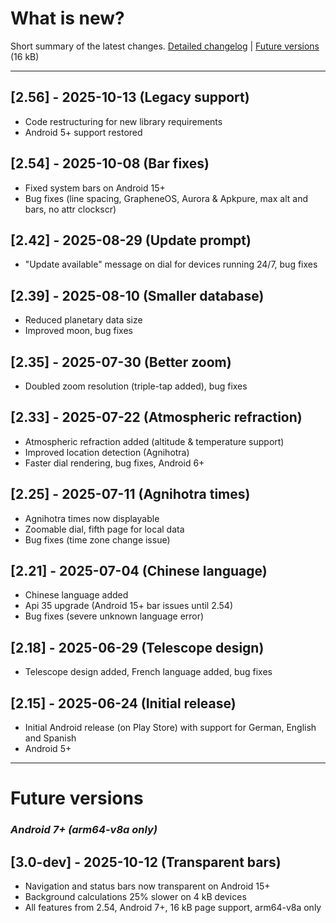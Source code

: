 # What is new?
Short summary of the latest changes. [Detailed changelog](./CHANGELOG.md) | [Future versions](#future) (16 kB)

---

## [2.56] - 2025-10-13 (Legacy support)

- Code restructuring for new library requirements
- Android 5+ support restored

## [2.54] - 2025-10-08 (Bar fixes)

- Fixed system bars on Android 15+
- Bug fixes (line spacing, GrapheneOS, Aurora & Apkpure, max alt and bars, no attr clockscr)

## [2.42] - 2025-08-29 (Update prompt) 

- "Update available" message on dial for devices running 24/7, bug fixes
  
## [2.39] - 2025-08-10 (Smaller database) 

- Reduced planetary data size
- Improved moon, bug fixes 
  
## [2.35] - 2025-07-30 (Better zoom)

- Doubled zoom resolution (triple-tap added), bug fixes
  
## [2.33] - 2025-07-22 (Atmospheric refraction)

- Atmospheric refraction added (altitude & temperature support)
- Improved location detection (Agnihotra)
- Faster dial rendering, bug fixes, Android 6+

## [2.25] - 2025-07-11 (Agnihotra times)

- Agnihotra times now displayable
- Zoomable dial, fifth page for local data
- Bug fixes (time zone change issue)

## [2.21] - 2025-07-04 (Chinese language)

- Chinese language added
- Api 35 upgrade (Android 15+ bar issues until 2.54)
- Bug fixes (severe unknown language error)

## [2.18] - 2025-06-29 (Telescope design)

- Telescope design added, French language added, bug fixes

## [2.15] - 2025-06-24 (Initial release)

- Initial Android release (on Play Store) with support for German, English and Spanish
- Android 5+

---

<a name="future"></a>
# Future versions

### *Android 7+ (arm64-v8a only)*

## [3.0-dev] - 2025-10-12 (Transparent bars) 
- Navigation and status bars now transparent on Android 15+
- Background calculations 25% slower on 4 kB devices
- All features from 2.54, Android 7+, 16 kB page support, arm64-v8a only









